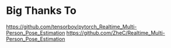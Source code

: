 # Big Thanks To
https://github.com/tensorboy/pytorch_Realtime_Multi-Person_Pose_Estimation
https://github.com/ZheC/Realtime_Multi-Person_Pose_Estimation